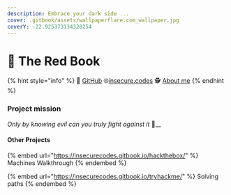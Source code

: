 ```yaml
---
description: Embrace your dark side ...
cover: .gitbook/assets/wallpaperflare.com_wallpaper.jpg
coverY: -22.925373134328254
---
```


# 📕 The Red Book

{% hint style="info" %}
🐙 [GitHub](https://github.com/insecurecodes) 🌐[insecure.codes](https://www.insecure.codes/) 🕵️ [About me](https://rtm.codes/)
{% endhint %}

### Project mission <a href="#h.3f4tphhd9pn8_l" id="h.3f4tphhd9pn8_l"></a>

_Only by knowing evil can you truly fight against it_ :imp:__

#### Other Projects

{% embed url="https://insecurecodes.gitbook.io/hackthebox/" %}
Machines Walkthrough
{% endembed %}

{% embed url="https://insecurecodes.gitbook.io/tryhackme/" %}
Solving paths
{% endembed %}
